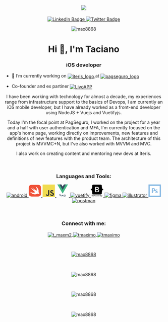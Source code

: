 <div id="header" align="center">
  <img src="./50NA7vr.gif" width="500" />
</div>
<br>
<div id="badges" align="center">
  <a href="https://www.linkedin.com/in/tmaximo/">
    <img src="https://img.shields.io/badge/LinkedIn-blue?style=for-the-badge&logo=linkedin&logoColor=white" alt="LinkedIn Badge"/>
  </a>
  <a href="your-twitter-URL">
    <img src="https://img.shields.io/badge/Twitter-blue?style=for-the-badge&logo=twitter&logoColor=white" alt="Twitter Badge"/>
  </a>
</div>
<p align="center">
    <img src="https://komarev.com/ghpvc/?username=max8868&label=Profile%20views&color=0e75b6&style=flat" alt="max8868" />
</p>

<h1 align="center">Hi 👋, I'm Taciano</h1>
<h3 align="center">iOS developer</h3>

- 🔭 I’m currently working on <a href="www.iteris.com.br" target="_blank" rel="noreferrer"> <img align="center" src="https://www.iteris.com.br/wp-content/themes/iteris/svg/logo.svg" alt="iteris_logo" height="30" /> </a> at <a href="https://pagseguro.uol.com.br/" target="_blank" rel="noreferrer"> <img align="center" src="https://assets.pagseguro.com.br/ps-website-assets/v15.112.1/ps-bootstrap/img/logos/pagbank/pagbank-logo-animado-footer@3x.gif" alt="pagseguro_logo" height="30" /> </a>

- Co-founder and ex partiner <a href="https://livoapp.com.br/" target="_blank" rel="noreferrer"> <img align="center" src="https://play-lh.googleusercontent.com/QC6fDH-oiAR0ITx1ZxKB_-b8lcgj1vU_R9RSUR7MXYjU7VA23Bq01JrhTOYnjlzzKDE=w480-h960-rw" alt="LivoAPP" height="30"/> </a>

<div  align="center">
    <p> 
        I have been working with technology for almost a decade, my experiences range from infrastructure support to the basics of Devops, I am currently an iOS mobile developer, but I have already worked as a front-end developer using NodeJS + Vuejs and Vuetifyjs.

Today I'm the focal point at PagSeguro, I worked on the project for a year and a half with user authentication and MFA, I'm currently focused on the app's home page, working directly on improvements, new features and definitions of new features with the product team. The architecture of this project is MVVMC+N, but I've also worked with MVVM and MVC.

I also work on creating content and mentoring new devs at Iteris.
    </p>
 </div>

<br>
<h3 align="center">Languages and Tools:</h3>
<p align="center">
    <a href="https://developer.apple.com/" target="_blank" rel="noreferrer"> <img src="https://www.vectorlogo.zone/logos/apple/apple-icon.svg" alt="android" width="40" height="40" /> </a>
    <a href="https://developer.apple.com/swift/" target="_blank" rel="noreferrer"> <img src="https://raw.githubusercontent.com/devicons/devicon/master/icons/swift/swift-original.svg" alt="swift" width="40" height="40" /> </a>    
    <a href="https://developer.mozilla.org/en-US/docs/Web/JavaScript" target="_blank" rel="noreferrer"> <img src="https://raw.githubusercontent.com/devicons/devicon/master/icons/javascript/javascript-original.svg" alt="javascript" width="40" height="40" /> </a>
    <a href="https://vuejs.org/" target="_blank" rel="noreferrer"> <img src="https://raw.githubusercontent.com/devicons/devicon/master/icons/vuejs/vuejs-original-wordmark.svg" alt="vuejs" width="40" height="40" /> </a>
    <a href="https://vuetifyjs.com/en/" target="_blank" rel="noreferrer"> <img src="https://bestofjs.org/logos/vuetify.svg" alt="vuetify" width="40" height="40" /> </a>
    <a href="https://getbootstrap.com" target="_blank" rel="noreferrer"> <img src="https://raw.githubusercontent.com/devicons/devicon/master/icons/bootstrap/bootstrap-plain-wordmark.svg" alt="bootstrap" width="40" height="40" /> </a>
    <a href="https://www.figma.com/" target="_blank" rel="noreferrer"> <img src="https://www.vectorlogo.zone/logos/figma/figma-icon.svg" alt="figma" width="40" height="40" /> </a>
    <a href="https://www.adobe.com/in/products/illustrator.html" target="_blank" rel="noreferrer"> <img src="https://www.vectorlogo.zone/logos/adobe_illustrator/adobe_illustrator-icon.svg" alt="illustrator" width="40" height="40" /> </a>
    <a href="https://www.photoshop.com/en" target="_blank" rel="noreferrer"> <img src="https://raw.githubusercontent.com/devicons/devicon/master/icons/photoshop/photoshop-line.svg" alt="photoshop" width="40" height="40" /> </a>
    <a href="https://postman.com" target="_blank" rel="noreferrer"> <img src="https://www.vectorlogo.zone/logos/getpostman/getpostman-icon.svg" alt="postman" width="40" height="40" /> </a>
</p>
<br>
<h3 align="center">Connect with me:</h3>
<p align="center">
    <a href="https://twitter.com/t_maxm2" target="blank">
        <img align="center" src="https://raw.githubusercontent.com/rahuldkjain/github-profile-readme-generator/master/src/images/icons/Social/twitter.svg" alt="t_maxm2" height="30" width="40" />
    </a>
    <a href="https://stackoverflow.com/users/tmaximo" target="blank">
        <img align="center" src="https://raw.githubusercontent.com/rahuldkjain/github-profile-readme-generator/master/src/images/icons/Social/stack-overflow.svg" alt="tmaximo" height="30" width="40" />
    </a>
     <a href="https://www.linkedin.com/in/tmaximo/" target="blank">
        <img align="center" src="https://www.vectorlogo.zone/logos/linkedin/linkedin-tile.svg" alt="tmaximo" height="30" width="30" />
    </a>
</p>
<br>

<div align="center">
<p align="center">
    <a href="https://github.com/ryo-ma/github-profile-trophy">
        <img src="https://github-profile-trophy.vercel.app/?username=max8868" alt="max8868" />
    </a>
</p>

<br>
<p>
    <img align="center" src="https://github-readme-stats.vercel.app/api/top-langs?username=max8868&show_icons=true&locale=en&layout=full&theme=dracula" alt="max8868" />
</p>
<br>
<p>
    <img align="center" src="https://github-readme-stats.vercel.app/api?username=max8868&show_icons=true&locale=en" alt="max8868" />
</p>
<br>
<p>
    <img align="center" src="https://github-readme-streak-stats.herokuapp.com/?user=max8868&" alt="max8868" />
</p>

</div>
